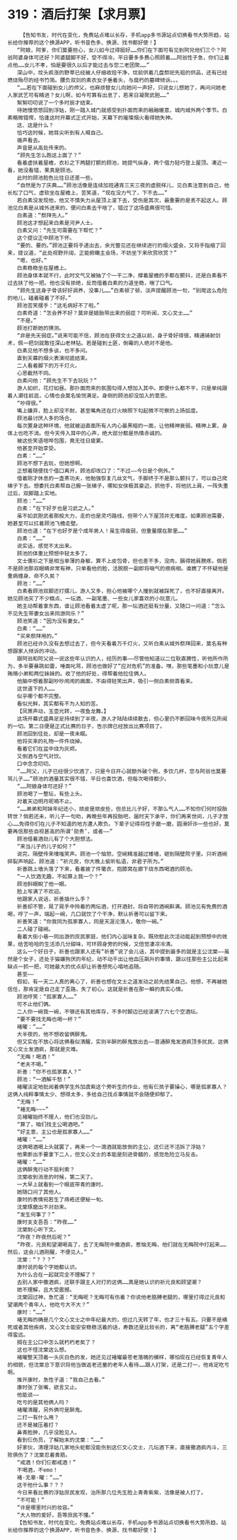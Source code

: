 # 319：酒后打架【求月票】
        【告知书友，时代在变化，免费站点难以长存，手机app多书源站点切换看书大势所趋，站长给你推荐的这个换源APP，听书音色多、换源、找书都好使！】
       “阿娘，阿爹，你们莫要担心，女儿如今过得挺好……你们在下面可有见到阿兄他们三个？阿翁阿婆身体可还好？阿婆腿脚不好，受不得冷，平日要多多费心照顾着……阿翁性子急，你们让着点他……女儿不孝，怕是要很久以后才能过去与您二老团聚……”
       深山中，坟头疯涨的野草已经被人仔细收拾干净，坟前供着几盘祭祀先祖的供品，还有已经燃烧殆尽的经书竹简。腰负双剑的素衣女子垂着头，与腐朽的墓碑倾诉。。。
       “……若在下面碰到女儿的师父，也麻烦替女儿向她问一声好，只说女儿想她了，再问问她老人家武艺可有精进？女儿啊，如今可算有出息了，若来日凝聚武胆……”
       絮絮叨叨说了一个多时辰才结束。
       待她慢悠悠回到浮姑，刚一踏入城门就感受到扑面而来的融融暖意，城内城外两个季节。白素略微错愕，恰逢这时开幕式正式开始，天幕下的璀璨烟火看得她失神。
       这、这是什么？
       恰巧这时候，她耳尖听到有人喊自己。
       循声看去。
       声音是从高处传来的。
       “顾先生怎么跑这上面了？”
       看着虚扶着屋檐，衣衫之下两腿打颤的顾池，她提气纵身，两个借力轻巧登上屋顶。凑近一看，她没看错，果真是顾池。
       此时的顾池脸色比往日还差一些。
       “自然是为了庆典……”顾池活像是连续加班通宵三天三夜的虚脱样儿，见白素注意到自己，他长松了口气，虚软坐在屋檐上，苦笑道，“现在没力气了，下不去……”
       若白素没发现他，他又不慎失力从屋顶上滚下去，受伤是其次，最重要的是丢不起这人。顾池见白素是从城外进来的，便问白素去干啥了，错过了这场盛典很可惜。
       白素道：“祭拜先人。”
       顾池这才想起来白素是河尹人士。
       白素又问：“先生可需要在下帮忙？”
       这个提议正中顾池下怀。
       “要的、要的。”顾池正要将手递出去，余光瞥见还在继续进行的烟火盛会，又将手指缩了回来，提议道，“此处视野开阔，正能俯瞰主会场，不妨坐下来欣赏欣赏？”
       “嗯，也好。”
       白素稳稳坐在屋檐上。
       顾池身体本就不行，此时文气又被抽了个一干二净，撑着屋檐的手都在颤抖，还是白素看不过去扶了他一把。他也没有拒绝，反而借着白素的力道坐稳，喘了口气。
       “顾先生这身子骨该好好调养，没事儿……”白素顿了顿，淡声提醒顾池一句，“别爬这么危险的地儿，磕着碰着了不好。”
       顾池苦笑摆手：“这毛病好不了啦。”
       白素奇道：“怎会养不好？莫非是娘胎带出来的弱症？可听闻，文心文士……”
       “不是。”
       顾池打断她的猜测。
       “非是先天弱症。”说来可能不信，顾池在获得文士之道以前，身子骨好得很，精通骑射剑术，佩一把剑就敢往深山老林钻。若是碰到土匪，倒霉的人绝对不是他。
       白素见他不想多谈，也不多问。
       直到天幕的烟火表演彻底结束。
       二人看着脚下的万千灯火。
       心思截然不同。
       白素问他：“顾先生不下去玩玩？”
       游人如织，花灯如昼。那扑面而来的氛围勾得人想加入其中。即便什么都不干，只是单纯跟着人潮往前逛，心情也会莫名愉悦满足。身侧的顾池却没加入的意思。
       “吵得很。”
       嘴上嫌弃，脸上却没不耐，甚至嘴角还在灯火映照下勾起微不可察的上扬弧度。
       顾池最讨厌人多的场合。
       每次置身这种环境，他就被迫直面所有人内心最黑暗的一面，让他精神衰弱。精神上累，身体上也吃不消。但今天传入耳中的心声，绝大部分都是热情赤诚的。
       被这些笑语喧哗包围，竟无往日疲累。
       他甚至开始享受。
       白素：“……”
       顾池不想下去玩，但她想啊。
       正想着随便找个借口离开，顾池却改口了：“不过——今日是个例外。”
       借着刚才休息的一盏茶功夫，他勉强恢复几丝文气，手脚终于不是那么颤抖了，可以自己爬梯子下去。想委托白素帮自己搬一张梯子，哪知女侠极其豪迈，抓他手，将他抗上肩，一阵失重过后，双脚踏上实地。
       顾池：“……”
       白素：“在下好歹也是习武之人。”
       虽不如武胆武者那般大力，走的也是灵巧路线，但带个人下屋顶并无难度。如果顾池需要，她甚至可以扛着顾池飞檐走壁。
       顾池也道：“在下也好歹是个成年男人！虽生得瘦弱，但重量摆在那里……”
       白素：“……”
       说实话，感觉不太出来。
       顾池的体重比预想中轻太多了。
       文士儒衫之下是相当单薄的身躯，算不上皮包骨，但也差不多，没肉，膈得她肩膀疼。倘若不是顾池那双眼睛非常有神，只单看他的脸，活脱脱一副即将咽气的痨病相。谁瞧了不怀疑他是重病缠身、命不久矣？
       顾池：“……”
       白素看顾池双脚还打摆儿，游人又多，担心他被哪个人撞到就被踩死了，也不好直接离开。她见顾池买了不少糕点、一坛酒、一副笔墨、一些女儿家喜欢的小玩意儿。
       她主动帮着拿东西，谁让顾池看着太虚了呢，那一坛酒还挺有分量，又随口一问道：“怎么不见先生带妻女出来同游同乐？”
       顾池笑道：“因为没有妻女。”
       白素：“……”
       “买来祭拜用的。”
       顾池已经许久没有去想过去了，但今天看着万千灯火，又听白素从城外祭拜回来，莫名有种想跟家人倾诉的冲动。
       跟阿翁和阿父说一说这些年认识的人，经历的事——尽管他知道以二位耿直脾性，听他所作所为，多半要暴跳如雷，唾面叱骂，顾池也做好了“应对危机”的准备。嘿，那些笔墨和小玩意儿是贿赂小弟和两位妹妹的。收了他的好处，得帮着他拉住俩人。
       他脑中想着那副吵吵闹闹的画面，不由得轻笑出声，吸引一侧白素侧首看来。
       这世道下的人……
       似乎哪个都不完整。
       看似光鲜，其实都有不为人知的苦。
       【凤箫声动，玉壶光转，一夜鱼龙舞。】
       这场开幕式盛典足足持续到了半夜，游人才陆陆续续散去，但心里仍不断回味今夜所见所闻的一切。第二日便是正式比赛的日子，告示牌已经放出比赛项目了。
       顾池回到住处，却是一夜未眠。
       他将买来的礼物一件件烧掉。
       看着它们在盆中烧为灰烬。
       又倒酒与空气对饮。
       口中念念叨叨。
       “……阿父，儿子已经很少饮酒了，只是今日开心就额外破个例，多饮几杯，您与阿翁也莫要骂儿子……”顾池的酒量其实很不错，平日也喜饮酒，但每次喝得都少。
       “……阿娘身体可还好？”
       顾池喝了一整坛，有些上头。
       对着天边明月呢喃不止。
       “……弟弟和阿妹年纪还小，顽皮是顽皮些，但总比儿子好，不那么气人……不知你们何时投胎转世？倘若还未，听儿子一句劝，再晚些年再投胎吧，届时天下承平，你们再来世间，儿子才放心……免得你们在儿子不知道的地方遭人欺负。下辈子记得将性子磨一磨，圆滑奸诈一些也好，莫要再信那些自视甚高的所谓‘勋贵’，或者——”
       顾池借着酒劲儿有了个大胆想法。
       “来当儿子的儿子如何？”
       说完，隔壁传来噗嗤笑声。顾池一个恼怒，空碗精准越过矮墙，砸到隔壁院子里。只听酒碗碎裂声响起，顾池道：“祈元良，你大晚上偷听私语，非君子所为。”
       祈善跳上墙头落了下来，看着披了件氅衣，抱膝窝在廊下烧东西喝酒的顾池。
       “一人饮酒无趣，不如算上我一个？”
       顾池斜眼睨了他一眼。
       脸上写满了不欢迎。
       他跟家人说话，祈善插什么手？
       祈善却不管，晃了晃手中拎着的两坛酒，打开酒封，将自带的酒碗斟满。顾池见有免费的酒喝，哼了一声，端起一碗，几口就饮了个干净，默认祈善可以留下来。
       祈善笑道：“你我同为孤家寡人，同是天涯沦落人，敬你一碗。”
       二人碰了碰碗。
       看着大街小巷一同出游的庶民家庭，他们内心滋味复杂。既欣慰此次活动能起到预想中的效果，给苦哈哈的生活添几分甜味，可环顾身旁的时候，又倍觉凄凉冷清。
       这么一个好日子，祈善也跟家人还有“祈善”说了会儿话，其中提到最多的就是主公沈棠——虽然是个女子，还处于猫嫌狗厌的年纪，动不动干出让他血压飙升的事情，跟以往那些主公比起来缺点一抓一把，可她最大的优点却让祈善想死心塌地追随。
       甚至——
       假如，有一天二人真的离心了，祈善也想在文士之道发动之前先结果自己。他想，不再被她信任，那肯定是自己走了歪路，失了初心。这就是祈善在那一瞬的真实心情。
       顾池哼笑：“孤家寡人……”
       可不止他们俩。
       二人你一碗我一碗，不够还有其他库存，不多时脚边已经滚满了六七个空酒坛。
       “要不要找无晦也喝一杯？”
       褚曜：“……”
       大半夜的，他不想收留俩醉鬼。
       但又实在不放心将这俩看似清醒，实则半醉的醉鬼放出去——普通醉鬼发酒疯顶多扰民，这俩文心文士发酒疯，那就是灾难。
       “无晦！喝酒！”
       “老夫不喝。”
       祈善：“你不也孤家寡人？”
       顾池：“一酒解千愁！”
       褚曜淡定地批阅着俩学生外加虞紫这个旁听生的作业，他有仨孩子要操心，哪是孤家寡人？这俩人纯粹事情太少、想得太多，多给自己找点事情就不会随便抑郁了。
       “无晦！”
       “褚无晦~~~”
       见褚曜始终不理人，他们也没劲儿。
       “算了，咱们找主公喝酒吧。”
       “好主意，主公也是孤家寡人……”
       褚曜：“……”
       这俩喝酒喝上头就罢了，再来一个一滴酒就能放倒的主公，这仨还不活拆了浮姑？
       他果断出手要拿下二人，但文心文士的本能是刻进骨髓的，感觉危险立马反击。
       褚曜：“……”
       这俩醉鬼行动不挺利索？
       沈棠收到消息的时候，第二天了。
       一大早上就看到一个眼底带青的康时。
       她随口问了其他人。
       康时的表情宛若生了痔疮还便秘一旬。
       沈棠琢磨出不对劲来。
       “发生何事了？”
       康时支支吾吾：“昨夜……”
       沈棠耐心听下文。
       “昨夜？昨夜然后呢？”
       “昨夜，元良和望潮喝高了，去了无晦院中撒酒疯，惹恼无晦，他们就在无晦院中打起来……然后，这会儿酒刚醒，不便见人。”
       沈棠：“？？？”
       康时说的每个字她都认识。
       为什么合在一起就完全不理解了？
       去别人家中撒酒疯，还联手跟主人对打的这俩……真是她认识的祈元良和顾望潮？
       她不理解，且大受震撼。
       沈棠回过神，急忙道：“无晦呢？无晦可有伤着？你说他老胳膊老腿的，哪里打得过元良和望潮两个青年人，他吃亏大不大？”
       康时：“……”
       褚无晦的确是几个文心文士之中年纪最大的，但过几天转了年，也才三十有五。只要不是横死或者其他疾病，文心文士能安安稳稳活着的话，寿数还是比较长的，离“老胳膊老腿”五个字差得蛮远。
       搁在主公口中怎么就朽朽老矣了？
       这也不怪沈棠这么想。
       褚曜整天顶着一头灰白色的发，她还见过褚曜最苍老落魄的模样，哪怕现在已经恢复青年人的相貌，但沈棠总下意识将他当做返老还童的老年人看待……跟人打架，还是二打一，他肯定吃亏啊。
       推开康时，急性子道：“我自己去看。”
       康时张了张嘴，欲言又止。
       他能说——
       吃亏的是其他俩人吗？
       褚曜清醒，另外俩可是醉鬼。
       二打一有什么用？
       还不是被压着打？
       鼻青脸肿，几乎没脸见人。
       看到仨伤员，了解始末的沈棠：“……”
       好家伙，清理浮姑几家地头蛇都没能伤到这仨文心文士，几坛酒下来，直接撒酒疯内斗，三败俱伤了？沈棠忍着青筋。
       “戒酒！你们仨都戒酒！”
       不喝酒，不emo！
       褚·无辜·曜：“……”
       这干他什么事？？？
       今日来看比赛的浮姑庶民发现，治所那几位先生脸上青青紫紫，活像是被人打了。
       “不可能！”
       “许是哪里时兴的妆容。”
       “大人物的爱好，吾等庶民不懂。”
       【告知书友，时代在变化，免费站点难以长存，手机app多书源站点切换看书大势所趋，站长给你推荐的这个换源APP，听书音色多、换源、找书都好使！】